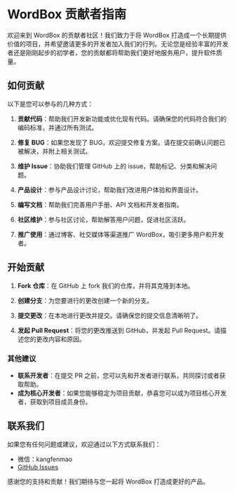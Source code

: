 # WordBox 贡献者指南

欢迎来到 WordBox 的贡献者社区！我们致力于将 WordBox 打造成一个长期提供价值的项目，并希望邀请更多的开发者加入我们的行列。无论您是经验丰富的开发者还是刚刚起步的初学者，您的贡献都将帮助我们更好地服务用户，提升软件质量。

## 如何贡献

以下是您可以参与的几种方式：

1. **贡献代码**：帮助我们开发新功能或优化现有代码。请确保您的代码符合我们的编码标准，并通过所有测试。

2. **修复 BUG**：如果您发现了 BUG，欢迎提交修复方案。请在提交前确认问题已被解决，并附上相关测试。

3. **维护 Issue**：协助我们管理 GitHub 上的 issue，帮助标记、分类和解决问题。

4. **产品设计**：参与产品设计讨论，帮助我们改进用户体验和界面设计。

5. **编写文档**：帮助我们完善用户手册、API 文档和开发者指南。

6. **社区维护**：参与社区讨论，帮助解答用户问题，促进社区活跃。

7. **推广使用**：通过博客、社交媒体等渠道推广 WordBox，吸引更多用户和开发者。

## 开始贡献

1. **Fork 仓库**：在 GitHub 上 fork 我们的仓库，并将其克隆到本地。

2. **创建分支**：为您要进行的更改创建一个新的分支。

3. **提交更改**：在本地进行更改并提交。请确保您的提交信息清晰明了。

4. **发起 Pull Request**：将您的更改推送到 GitHub，并发起 Pull Request。请描述您的更改内容和原因。

### 其他建议

- **联系开发者**：在提交 PR 之前，您可以先和开发者进行联系，共同探讨或者获取帮助。
- **成为核心开发者**：如果您能够稳定为项目贡献，恭喜您可以成为项目核心开发者，获取到项目成员身份。

## 联系我们

如果您有任何问题或建议，欢迎通过以下方式联系我们：

- 微信：kangfenmao
- [GitHub Issues](https://github.com/awxiaoxian2020/word-box/issues)

感谢您的支持和贡献！我们期待与您一起将 WordBox 打造成更好的产品。
